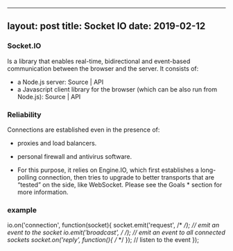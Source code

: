 
---
layout: post
title: Socket IO
date: 2019-02-12
---

###  Socket.IO 
Is a library that enables real-time, bidirectional and event-based communication between the browser and the server. It consists of:

* a Node.js server: Source | API
* a Javascript client library for the browser (which can be also run from Node.js): Source | API

### Reliability
Connections are established even in the presence of:

* proxies and load balancers.

* personal firewall and antivirus software.

* For this purpose, it relies on Engine.IO, which first establishes a long-polling connection, then tries to upgrade to better transports that are “tested” on the side, like WebSocket. Please see the Goals * section for more information.

### example

io.on('connection', function(socket){
  socket.emit('request', /* */); // emit an event to the socket
  io.emit('broadcast', /* */); // emit an event to all connected sockets
  socket.on('reply', function(){ /* */ }); // listen to the event
});


